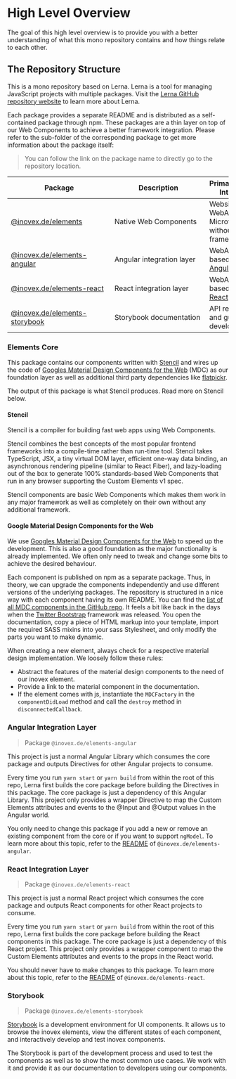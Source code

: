 # High Level Overview

The goal of this high level overview is to provide you with a better understanding of what this mono repository
contains and how things relate to each other.

## The Repository Structure

This is a mono repository based on Lerna. Lerna is a tool for managing JavaScript projects with multiple packages. Visit the [Lerna GitHub repository website](https://github.com/lerna/lerna) to learn more about Lerna.

Each package provides a separate README and is distributed as a self-contained package through npm. These packages are a thin layer on top of our Web Components to achieve a better framework integration. Please refer to the sub-folder of the corresponding package to get more information about the package itself:

> You can follow the link on the package name to directly go to the repository location.

| <div style="width:220px">**Package**</div>                                                              | <div style="width:200px">**Description**</div> | **Primary Usage Intention**                                  |
| ------------------------------------------------------------------------------------------------------- | ---------------------------------------------- | ------------------------------------------------------------ |
| [@inovex.de/elements](https://github.com/inovex/elements/tree/master/packages/elements)                 | Native Web Components                          | Websites, WebApps and Microfrontends without a framework.    |
| [@inovex.de/elements-angular](https://github.com/inovex/elements/tree/master/packages/elements-angular) | Angular integration layer                      | WebApps based on [Angular](https://github.com/angular).      |
| [@inovex.de/elements-react](https://github.com/inovex/elements/tree/master/packages/elements-react)     | React integration layer                        | WebApps based on [React](https://github.com/facebook/react). |
| [@inovex.de/elements-storybook](https://github.com/inovex/elements/tree/master/packages/storybook)      | Storybook documentation                        | API reference and guide for developers.                      |

### Elements Core

This package contains our components written with [Stencil](https://stenciljs.com/) and wires up the code of [Googles Material Design Components for the Web](https://github.com/material-components/material-components-web/) (MDC) as our foundation layer as well as additional third party dependencies like [flatpickr](https://flatpickr.js.org/).

The output of this package is what Stencil produces. Read more on Stencil below.

#### Stencil

Stencil is a compiler for building fast web apps using Web Components.

Stencil combines the best concepts of the most popular frontend frameworks into a compile-time rather than run-time tool. Stencil takes TypeScript, JSX, a tiny virtual DOM layer, efficient one-way data binding, an asynchronous rendering pipeline (similar to React Fiber), and lazy-loading out of the box to generate 100% standards-based Web Components that run in any browser supporting the Custom Elements
v1 spec.

Stencil components are basic Web Components which makes them work in any major framework as well as completely on their own without any additional framework.

#### Google Material Design Components for the Web

We use [Googles Material Design Components for the Web](https://github.com/material-components/material-components-web/) to speed up the development. This is also a good foundation as the major functionality is already implemented. We often only need to tweak and change some bits to achieve the desired behaviour.

Each component is published on npm as a separate package. Thus, in theory, we can upgrade the components independently and use different versions of the underlying packages. The repository is structured in a nice way with each component having its own README. You can find the [list of all MDC components in the GitHub repo](https://github.com/material-components/material-components-web/blob/master/packages). It feels a bit like back in the days when the [Twitter Bootstrap](https://getbootstrap.com/) framework was released. You open the documentation, copy a piece of HTML markup into your template, import the required SASS mixins into your sass Stylesheet, and only modify the parts you want to make dynamic.

When creating a new element, always check for a respective material design implementation. We loosely follow these rules:

- Abstract the features of the material design components to the need of our inovex element.
- Provide a link to the material component in the documentation.
- If the element comes with js, instantiate the `MDCFactory` in the `componentDidLoad` method and call the `destroy` method in `disconnectedCallback`.

### Angular Integration Layer

> Package `@inovex.de/elements-angular`

This project is just a normal Angular Library which consumes the core package and outputs Directives for other Angular projects to consume.

Every time you run `yarn start` or `yarn build` from within the root of this repo, Lerna first builds the core package before building the Directives in this package. The core package is just a dependency of this Angular Library. This project only provides a wrapper Directive to map the Custom Elements attributes and events to the @Input and @Output values in the Angular world.

You only need to change this package if you add a new or remove an existing component from the core or if you want to support `ngModel`. To learn more about this topic, refer to the [README](https://github.com/inovex/elements/blob/master/packages/elements-angular/elements/README.md) of `@inovex.de/elements-angular`.

### React Integration Layer

> Package `@inovex.de/elements-react`

This project is just a normal React project which consumes the core package and outputs React components for other React projects to consume.

Every time you run `yarn start` or `yarn build` from within the root of this repo, Lerna first builds the core package before building the React components in this package. The core package is just a dependency of this React project. This project only provides a wrapper component to map the Custom Elements attributes and events to the props in the React world.

You should never have to make changes to this package. To learn more about this topic, refer to the [README](https://github.com/inovex/elements/blob/master/packages/elements-react/README.md) of `@inovex.de/elements-react`.

### Storybook

> Package `@inovex.de/elements-storybook`

[Storybook](https://github.com/storybooks/storybook) is a development environment for UI components. It allows us to browse the inovex elements, view the different states of each component, and interactively develop and test inovex components.

The Storybook is part of the development process and used to test the components as well as to show the most common use cases. We work with it and provide it as our documentation to developers using our components.
